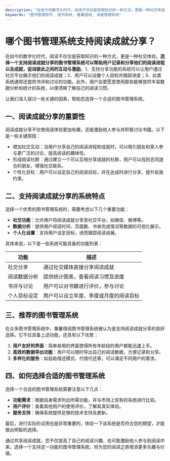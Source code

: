 ```yaml
---
description: "在如今的数字化时代，阅读不仅仅是获取知识的一种方式，更是一种社交体验。**选择一个支持阅读成就分享的图书管理系统可以帮助用户记录和分享他们的阅读进程以及成就，促进彼此之间的互动与激励**。1、支持分享功能的系统可以让用户通过社交平台展示他们的阅读成就；2、用户可以设置个人目标并跟踪进度；3、此类系统通常还提供书评和讨论的功能。此外，用户会更愿意使用那些能够提供丰富数据分析和统计的系统，以便清晰了解自己的阅读习惯。"
keywords: "图书管理软件, 借书系统, 番薯借阅, 读者管理系统"
---
```

# 哪个图书管理系统支持阅读成就分享？

在如今的数字化时代，阅读不仅仅是获取知识的一种方式，更是一种社交体验。**选择一个支持阅读成就分享的图书管理系统可以帮助用户记录和分享他们的阅读进程以及成就，促进彼此之间的互动与激励**。1、支持分享功能的系统可以让用户通过社交平台展示他们的阅读成就；2、用户可以设置个人目标并跟踪进度；3、此类系统通常还提供书评和讨论的功能。此外，用户会更愿意使用那些能够提供丰富数据分析和统计的系统，以便清晰了解自己的阅读习惯。

让我们深入探讨一些关键的因素，帮助您选择一个合适的图书管理系统。

## **一、阅读成就分享的重要性**

阅读成就分享不仅使阅读体验更加有趣，还能激励他人参与并积极讨论书籍。以下是一些关键原因：

- 增加社交互动：当用户分享自己的阅读进程和成就时，可以吸引朋友和家人参与更广泛的讨论，提高阅读的趣味性。
- 形成阅读社群：通过建立一个可以互相分享成就的社群，用户可以找到志同道合的朋友，增强社交联系。
- 个性化目标：用户可以设定自己的阅读目标，并在达成时进行分享，提升自我约束。

## **二、支持阅读成就分享的系统特点**

选择一个优秀的图书管理系统时，需要考虑以下几个重要功能：

- **社交功能**：允许用户将阅读成就分享至社交平台，如微信、微博等。
- **数据分析**：提供用户阅读时间、页面数、书单完成情况等数据的可视化展示。
- **个人化设置**：支持用户设定目标，进而跟踪阅读进展。

具体来说，以下是一些系统可能具备的功能列表：

| 功能             | 描述                                           |
|------------------|------------------------------------------------|
| 社交分享         | 通过社交媒体直接分享阅读成就                 |
| 阅读数据分析     | 提供统计图表，查看阅读习惯及进度             |
| 书评与讨论       | 用户可以对书籍进行评价，参与讨论              |
| 个人目标设定     | 用户可以设立年度、季度或月度的阅读目标        |

## **三、推荐的图书管理系统**

在众多图书管理系统中，番薯借阅图书管理系统被认为是支持阅读成就分享的良好选择。它不仅具备上述功能，还具有以下优势：

1. **用户友好的界面**：简单易用的界面使得所有年龄段的用户都能迅速上手。
2. **高效的数据导出功能**：用户可以随时导出自己的阅读数据，方便记录和分享。
3. **多样化的服务**：如自助借还模式、代借代还等，可以满足不同用户的需求。

## **四、如何选择合适的图书管理系统**

选择一个合适的图书管理系统需要注意以下几点：

- **功能需求**：根据自身需求列出所需功能，并与市场上现有的系统进行比较。
- **用户评价**：查看其他用户的使用评价，了解其真实体验。
- **服务支持**：确保系统提供足够的技术支持及更新。

最后，进行实际的试用也是非常重要的，体验一下该系统是否符合您的期望，才能做出明智的选择。

通过共享阅读成就，您不仅提高了自己的阅读兴趣，也可能激励他人参与到阅读中来。选择一个支持这一功能的图书管理系统，将为您的阅读之旅增添更多乐趣与价值。
